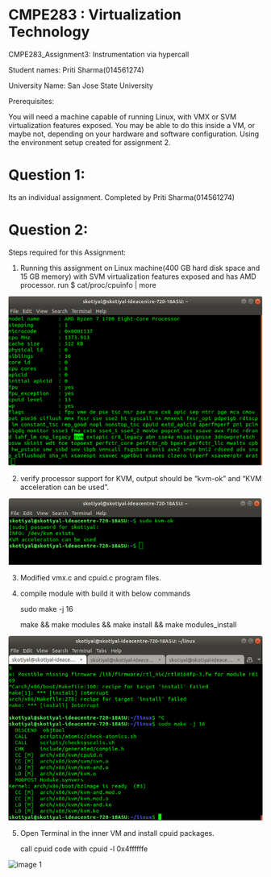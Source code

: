 
#  CMPE283 : Virtualization Technology
   CMPE283_Assignment3:  Instrumentation via hypercall
   
   Student names: Priti Sharma(014561274)
   
   University Name: San Jose State University
   
   
   Prerequisites:
   
   You will need a machine capable of running Linux, with VMX or SVM virtualization features exposed. 
   You may be able to do this inside a VM, or maybe not, depending on your hardware and software configuration. 
   Using the environment setup created for assignment 2.
  
# Question 1: 
   Its an individual assignment. Completed by Priti Sharma(014561274)
   
# Question 2:

   Steps required for this Assignment:
   
   1. Running this assignment on Linux machine(400 GB hard disk space and 15 GB memory) with SVM virtualization features exposed
     and has AMD processor.
     run $ cat/proc/cpuinfo | more
     
   ![image 1](./pic/cpuinfo.png?raw=true )
     
   2. verify processor support for KVM, output should be “kvm-ok” and “KVM acceleration can be used”.
   
   ![image 1](./pic/kvminfo.png?raw=true )
   
   3. Modified vmx.c and cpuid.c program files.
   
   
   
   4. compile module with build it with below commands
   
      sudo make -j 16
      
      make && make modules && make install && make modules_install
      
   ![image 1](./pic/make.png?raw=true )
   
   5. Open Terminal in the inner VM and install cpuid packages.
      
      call cpuid code with cpuid -l 0x4ffffffe
   
   ![image 1](./pic1png.png?raw=true )
   
   



